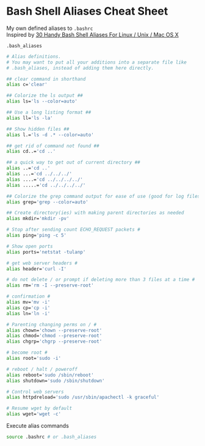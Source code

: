 # Bash Shell Aliases Cheat Sheet

My own defined aliases to `.bashrc`\
Inspired by [30 Handy Bash Shell Aliases For Linux / Unix / Mac OS X](https://www.cyberciti.biz/tips/bash-aliases-mac-centos-linux-unix.html)

`.bash_aliases`

```bash
# Alias definitions.
# You may want to put all your additions into a separate file like
# .bash_aliases, instead of adding them here directly.

## clear command in shorthand
alias c='clear'

## Colorize the ls output ##
alias ls='ls --color=auto'

## Use a long listing format ##
alias ll='ls -la'

## Show hidden files ##
alias l.='ls -d .* --color=auto'

## get rid of command not found ##
alias cd..='cd ..'

## a quick way to get out of current directory ##
alias ..='cd ..'
alias ...='cd ../../../'
alias ....='cd ../../../../'
alias .....='cd ../../../../'

## Colorize the grep command output for ease of use (good for log files)##
alias grep='grep --color=auto'

## Create directory(ies) with making parent directories as needed
alias mkdir='mkdir -pv'

# Stop after sending count ECHO_REQUEST packets #
alias ping='ping -c 5'

# Show open ports
alias ports='netstat -tulanp'

# get web server headers #
alias header='curl -I'

# do not delete / or prompt if deleting more than 3 files at a time #
alias rm='rm -I --preserve-root'

# confirmation #
alias mv='mv -i'
alias cp='cp -i'
alias ln='ln -i'

# Parenting changing perms on / #
alias chown='chown --preserve-root'
alias chmod='chmod --preserve-root'
alias chgrp='chgrp --preserve-root'

# become root #
alias root='sudo -i'

# reboot / halt / poweroff
alias reboot='sudo /sbin/reboot'
alias shutdown='sudo /sbin/shutdown'

# Control web servers
alias httpdreload='sudo /usr/sbin/apachectl -k graceful'

# Resume wget by default
alias wget='wget -c'
```

Execute alias commands

```sh
source .bashrc # or .bash_aliases
```
